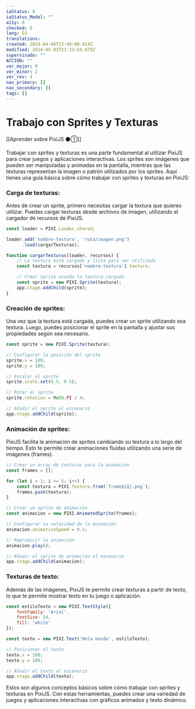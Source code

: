 ```yaml
---
iaStatus: 0
iaStatus_Model: ""
a11y: 0
checked: 0
lang: ES
translations: 
created: 2024-04-06T23:49:00.814Z
modified: 2024-05-03T21:33:54.879Z
supervisado: ""
ACCION: ""
ver_major: 0
ver_minor: 2
ver_rev: 4
nav_primary: []
nav_secondary: []
tags: []
---
```

# Trabajo con Sprites y Texturas

[[Aprender sobre PixiJS ⚫①]]

Trabajar con sprites y texturas es una parte fundamental al utilizar PixiJS para crear juegos y aplicaciones interactivas. Los sprites son imágenes que pueden ser manipuladas y animadas en la pantalla, mientras que las texturas representan la imagen o patrón utilizados por los sprites. Aquí tienes una guía básica sobre cómo trabajar con sprites y texturas en PixiJS:

### Carga de texturas:

Antes de crear un sprite, primero necesitas cargar la textura que quieres utilizar. Puedes cargar texturas desde archivos de imagen, utilizando el cargador de recursos de PixiJS.

```javascript
const loader = PIXI.Loader.shared;

loader.add('nombre-textura', 'ruta/imagen.png')
      .load(cargarTexturas);

function cargarTexturas(loader, recursos) {
    // La textura está cargada y lista para ser utilizada
    const textura = recursos['nombre-textura'].texture;

    // Crear sprite usando la textura cargada
    const sprite = new PIXI.Sprite(textura);
    app.stage.addChild(sprite);
}
```

### Creación de sprites:

Una vez que la textura está cargada, puedes crear un sprite utilizando esa textura. Luego, puedes posicionar el sprite en la pantalla y ajustar sus propiedades según sea necesario.

```javascript
const sprite = new PIXI.Sprite(textura);

// Configurar la posición del sprite
sprite.x = 100;
sprite.y = 100;

// Escalar el sprite
sprite.scale.set(0.5, 0.5);

// Rotar el sprite
sprite.rotation = Math.PI / 4;

// Añadir el sprite al escenario
app.stage.addChild(sprite);
```

### Animación de sprites:

PixiJS facilita la animación de sprites cambiando su textura a lo largo del tiempo. Esto te permite crear animaciones fluidas utilizando una serie de imágenes (frames).

```javascript
// Crear un array de texturas para la animación
const frames = [];

for (let i = 1; i <= 5; i++) {
    const textura = PIXI.Texture.from(`frame${i}.png`);
    frames.push(textura);
}

// Crear un sprite de animación
const animacion = new PIXI.AnimatedSprite(frames);

// Configurar la velocidad de la animación
animacion.animationSpeed = 0.1;

// Reproducir la animación
animacion.play();

// Añadir el sprite de animación al escenario
app.stage.addChild(animacion);
```

### Texturas de texto:

Además de las imágenes, PixiJS te permite crear texturas a partir de texto, lo que te permite mostrar texto en tu juego o aplicación.

```javascript
const estiloTexto = new PIXI.TextStyle({
    fontFamily: 'Arial',
    fontSize: 24,
    fill: 'white'
});

const texto = new PIXI.Text('Hola mundo', estiloTexto);

// Posicionar el texto
texto.x = 100;
texto.y = 100;

// Añadir el texto al escenario
app.stage.addChild(texto);
```

Estos son algunos conceptos básicos sobre cómo trabajar con sprites y texturas en PixiJS. Con estas herramientas, puedes crear una variedad de juegos y aplicaciones interactivas con gráficos animados y texto dinámico.